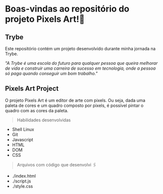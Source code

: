 # Boas-vindas ao repositório do projeto Pixels Art!:rocket:
<!-- Olá, Tryber!
Esse é apenas um arquivo inicial para o README do seu projeto no qual você pode customizar e reutilizar todas as vezes que for executar o trybe-publisher.

Para deixá-lo com a sua cara, basta alterar o seguinte arquivo da sua máquina: ~/.student-repo-publisher/custom/_NEW_README.md

É essencial que você preencha esse documento por conta própria, ok?
Não deixe de usar nossas dicas de escrita de README de projetos, e deixe sua criatividade brilhar!
:warning: IMPORTANTE: você precisa deixar nítido:
- quais arquivos/pastas foram desenvolvidos por você; 
- quais arquivos/pastas foram desenvolvidos por outra pessoa estudante;
- quais arquivos/pastas foram desenvolvidos pela Trybe.
-->
<h2>Trybe</h2>
Este repositório contém um projeto desenvolvido durante minha jornada na Trybe.

_"A Trybe é uma escola do futuro para qualquer pessoa que queira melhorar de vida e construir uma carreira de sucesso em tecnologia, onde a pessoa só paga quando conseguir um bom trabalho."_

<h2>Pixels Art Project</h2>

O projeto Pixels Art é um editor de arte com pixels. Ou seja, dada uma paleta de cores e um quadro composto por pixels, é possível pintar o quadro com as cores da paleta.

>Habilidades desenvolvidas
- Shell Linux
- Git
- Javascript
- HTML
- DOM
- CSS

> Arquivos com código que desenvolvi :paperclips:
- ./index.html
- ./script.js
- ./style.css
